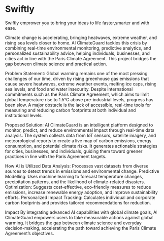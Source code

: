 # Swiftly
Swiftly emprower you to bring your ideas to life faster,smarter and with ease.

  Climate change is accelerating, bringing heatwaves, extreme weather, and rising sea levels closer to home. AI ClimateGuard tackles this crisis by combining real-time environmental monitoring, predictive analytics, and personalized sustainability advice, helping individuals, businesses, and cities act in line with the Paris Climate Agreement. This project bridges the gap between climate science and practical action.

Problem Statement:
Global warming remains one of the most pressing challenges of our time, driven by rising greenhouse gas emissions that cause severe heatwaves, extreme weather events, melting ice caps, rising sea levels, and food and water insecurity. Despite international commitments such as the Paris Climate Agreement, which aims to limit global temperature rise to 1.5°C above pre-industrial levels, progress has been slow. A major obstacle is the lack of accessible, real-time tools for measuring and reducing carbon footprints at both individual and institutional levels.

Proposed Solution:
AI ClimateGuard is an intelligent platform designed to monitor, predict, and reduce environmental impact through real-time data analysis. The system collects data from IoT sensors, satellite imagery, and meteorological reports to create a live map of carbon emissions, energy consumption, and potential climate risks. It generates actionable strategies for cities, businesses, and individuals, guiding them toward greener practices in line with the Paris Agreement targets.

How AI is Utilized
Data Analysis: Processes vast datasets from diverse sources to detect trends in emissions and environmental change.
Predictive Modelling: Uses machine learning to forecast temperature changes, precipitation patterns, and the likelihood of climate-related disasters.
Optimization: Suggests cost-effective, eco-friendly measures to reduce emissions, increase renewable energy adoption, and improve sustainability efforts.
Personalized Impact Tracking: Calculates individual and corporate carbon footprints and provides tailored recommendations for reduction.

Impact
By integrating advanced AI capabilities with global climate goals, AI ClimateGuard empowers users to take measurable actions against global warming. It bridges the gap between climate science and everyday decision-making, accelerating the path toward achieving the Paris Climate Agreement’s objectives.

